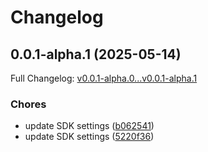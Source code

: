 # Changelog

## 0.0.1-alpha.1 (2025-05-14)

Full Changelog: [v0.0.1-alpha.0...v0.0.1-alpha.1](https://github.com/octogen-systems/octogen-py-api/compare/v0.0.1-alpha.0...v0.0.1-alpha.1)

### Chores

* update SDK settings ([b062541](https://github.com/octogen-systems/octogen-py-api/commit/b062541cd48785c811d7917c785f8ecdff069fa9))
* update SDK settings ([5220f36](https://github.com/octogen-systems/octogen-py-api/commit/5220f3690b3054ac5a3bf8343e8f3f8797c89437))
